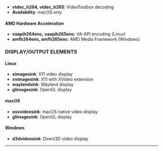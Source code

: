 - **vtdec_h264, vtdec_h265**: VideoToolbox decoding
- **Availability**: macOS only

#### AMD Hardware Acceleration
- **vaapih264enc, vaapih265enc**: VA-API encoding (Linux)
- **amfh264enc, amfh265enc**: AMD Media Framework (Windows)

### DISPLAY/OUTPUT ELEMENTS

#### Linux
- **ximagesink**: X11 video display
- **xvimagesink**: X11 with XVideo extension
- **waylandsink**: Wayland display
- **glimagesink**: OpenGL display

#### macOS
- **osxvideosink**: macOS native video display
- **glimagesink**: OpenGL display

#### Windows
- **d3dvideosink**: Direct3D video display

---

